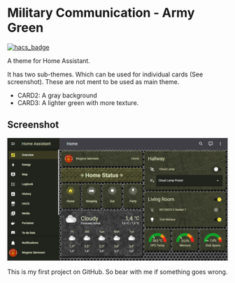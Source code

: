 # Military Communication - Army Green

[![hacs_badge](https://img.shields.io/badge/HACS-Default-orange.svg)](https://github.com/custom-components/hacs)

A theme for Home Assistant.

It has two sub-themes. Which can be used for individual cards (See screenshot). These are not ment to be used as main theme.
- CARD2: A gray background
- CARD3: A lighter green with more texture.

## Screenshot
![Theme - Overview](docs/screenshot-1.jpg)

This is my first project on GitHub. So bear with me if something goes wrong.
